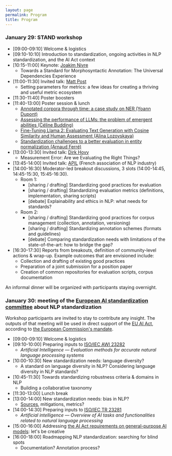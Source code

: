 ```yaml
---
layout: page
permalink: Program
title: Program
---
```


### January 29: STAND workshop

- [09:00-09:10] Welcome & logistics
- [09:10-10:10] Introduction to standardization, ongoing activities in NLP standardization, and the AI Act context
- [10:15-11:00] Keynote: [Joakim Nivre](https://jnivre.github.io)
    - Towards a Standard for Morphosyntactic Annotation: The Universal Dependencies Experience
- [11:00-11:30] Invited talk: [Matt Post](https://post3.net)
    - Setting parameters for metrics: a few ideas for creating a thriving and useful metric ecosystem
- [11:30-11:40] Poster boosters
- [11:40-13:00] Poster session & lunch
    - [Annotated corpora through time: a case study on NER (Yoann Dupont)](abstracts/stand_dupont.pdf)
    - [Assessing the performance of LLMs: the problem of emergent abilities (Céline Budding)](abstracts/stand_budding.pdf)
    - [Fine-Tuning Llama 2: Evaluating Text Generation with Cosine Similarity and Human Assessment (Alina Lozovskaya)](abstracts/stand_lozovskaya.pdf)
    - [Standardization challenges to a better evaluation in entity normalization (Arnaud Ferré)](abstracts/stand_ferre.pdf)
- [13:00-13:30] Invited talk: [Dirk Hovy](https://cs.unibocconi.eu/people/dirk-hovy)
    - Measurement Error: Are we Evaluating the Right Things?
- [13:45-14:00] Invited talk: [APIL](https://www.apil-asso.fr/) (French association of NLP industry)
- [14:00-16:30] Moderator-led breakout discussions, 3 slots (14:00-14:45, 14:45-15:30, 15:45-16:30).
    - Room 1:
      - [sharing / drafting] Standardizing good practices for evaluation
      - [sharing / drafting] Standardizing evaluation metrics (definitions, implementation, sharing scripts)
      - [debate] Explainability and ethics in NLP: what needs for standards?
    - Room 2:
      - [sharing / drafting] Standardizing good practices for corpus management (collection, annotation, versioning)
      - [sharing / drafting] Standardizing annotation schemes (formats and guidelines)
      - [debate] Comparing standardization needs with limitations of the state-of-the-art: how to bridge the gap?
- [16:30-17:30] Reports from breakouts, definition of community-level actions & wrap-up. Example outcomes that are envisioned include:
    - Collection and drafting of existing good practices
    - Preparation of a joint submission for a position paper
    - Creation of common repositories for evaluation scripts, corpus documentation

An informal dinner will be organized with participants staying overnight.

### January 30: meeting of the [European AI standardization committee](https://www.cencenelec.eu/areas-of-work/cen-cenelec-topics/artificial-intelligence/) about NLP standardization

Workshop participants are invited to stay to contribute any insight. The outputs of that meeting will be used in direct support of the [EU AI Act](https://eur-lex.europa.eu/legal-content/EN/TXT/?uri=celex%3A52021PC0206), according to [the European Commission's mandate](https://ec.europa.eu/growth/tools-databases/enorm/mandate/593_en).

- [09:00-09:10] Welcome & logistics
- [09:10-10:00] Preparing inputs to [ISO/IEC AWI 23282](https://www.iso.org/standard/87387.html)
    - *Artificial Intelligence — Evaluation methods for accurate natural language processing systems*
- [10:00-10:30] New standardization needs: language diversity?
    - A standard on language diversity in NLP? Considering language diversity in NLP standards?
- [10:45-11:30] Towards standardizing robustness criteria & domains in NLP
    - Building a collaborative taxonomy
- [11:30-13:00] Lunch break
- [13:00-14:00] New standardization needs: bias in NLP?
    - [Sources](https://compass.onlinelibrary.wiley.com/doi/10.1111/lnc3.12432), mitigations, metrics?
- [14:00-14:30] Preparing inputs to [ISO/IEC TR 23281](https://www.iso.org/standard/88870.html)
    - *Artificial intelligence — Overview of AI tasks and functionalities related to natural language processing*
- [15:00-16:00] Addressing [the AI Act requirements on general-purpose AI models](https://www.linkedin.com/feed/update/urn:li:activity:7155091883872964608/): let's be creative
- [16:00-18:00] Roadmapping NLP standardization: searching for blind spots
    - Documentation? Annotation process?
